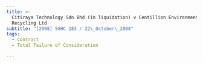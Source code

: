 ```yaml
---
title: >-
  Citiraya Technology Sdn Bhd (in liquidation) v Centillion Environment &
  Recycling Ltd
subtitle: "[2008] SGHC 183 / 22\_October\_2008"
tags:
  - Contract
  - Total Failure of Consideration

---
```


